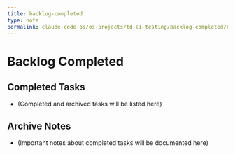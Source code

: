 ```yaml
---
title: backlog-completed
type: note
permalink: claude-code-os/os-projects/td-ai-testing/backlog-completed/backlog-completed
---
```


# Backlog Completed

## Completed Tasks
- (Completed and archived tasks will be listed here)

## Archive Notes
- (Important notes about completed tasks will be documented here)